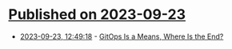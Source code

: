 # [Published on 2023-09-23](index.md)

* [2023-09-23, 12:49:18](https://lobste.rs/s/cxrd1l/gitops_is_means_where_is_end) - [GitOps Is a Means, Where Is the End?](https://www.flipt.io/blog/gitops-means-to-an-end)
